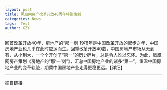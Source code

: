 ```yaml
---
layout: post
title: 凤凰网房产改革开放40周年特别策划
categories: News
tags:  Test
author: GZY
---
```


回首改革开放40年，房地产的“那一刻 1978年是中国改革开放的起步之年，中国房地产业也几乎在此时应运而生。回望改革开放40载，中国房地产市场从无到有，从小到大，一个个开创了“第一”的历史碎片，总是令人难以忘怀。为此，凤凰网房产策划《房地产的“那‘一’刻”》，汇总中国房地产业的诸多“第一”，重温中国房地产业的变革轨迹，期冀中国房地产业走得更稳更远。【详细】

*****

摘自[链接](http://wuhan.house.ifeng.com/column/news/kanjianxinshidaigaigekaifang49nian)